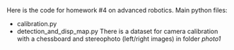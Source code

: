 Here is the code for homework #4 on advanced robotics.
Main python files:
- calibration.py
- detection_and_disp_map.py
There is a dataset for camera calibration with a chessboard and stereophoto (left/right images) in folder *photo1*
